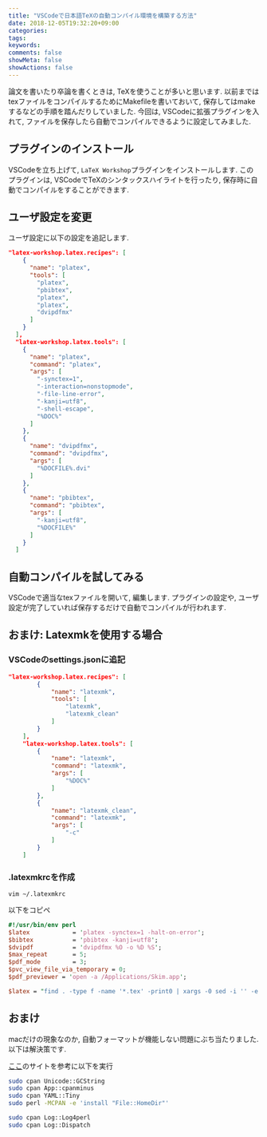 ```yaml
---
title: "VSCodeで日本語TeXの自動コンパイル環境を構築する方法"
date: 2018-12-05T19:32:20+09:00
categories:
tags:
keywords:
comments: false
showMeta: false
showActions: false
---
```


論文を書いたり卒論を書くときは, TeXを使うことが多いと思います.
以前まではtexファイルをコンパイルするためにMakefileを書いておいて, 保存してはmakeするなどの手順を踏んだりしていました.
今回は, VSCodeに拡張プラグインを入れて, ファイルを保存したら自動でコンパイルできるように設定してみました.

## プラグインのインストール
VSCodeを立ち上げて, `LaTeX Workshop`プラグインをインストールします.
このプラグインは, VSCodeでTeXのシンタックスハイライトを行ったり, 保存時に自動でコンパイルをすることができます.
## ユーザ設定を変更

ユーザ設定に以下の設定を追記します.
```json
"latex-workshop.latex.recipes": [
    {
      "name": "platex",
      "tools": [
        "platex",
        "pbibtex",
        "platex",
        "platex",
        "dvipdfmx"
      ]
    }
  ],
  "latex-workshop.latex.tools": [
    {
      "name": "platex",
      "command": "platex",
      "args": [
        "-synctex=1",
        "-interaction=nonstopmode",
        "-file-line-error",
        "-kanji=utf8",
        "-shell-escape",
        "%DOC%"
      ]
    },
    {
      "name": "dvipdfmx",
      "command": "dvipdfmx",
      "args": [
        "%DOCFILE%.dvi"
      ]
    },
    {
      "name": "pbibtex",
      "command": "pbibtex",
      "args": [
        "-kanji=utf8",
        "%DOCFILE%"
      ]
    }
  ]
```

## 自動コンパイルを試してみる
VSCodeで適当なtexファイルを開いて, 編集します.
プラグインの設定や, ユーザ設定が完了していれば保存するだけで自動でコンパイルが行われます.

## おまけ: Latexmkを使用する場合

### VSCodeのsettings.jsonに追記

```json
"latex-workshop.latex.recipes": [
        {
            "name": "latexmk",
            "tools": [
                "latexmk",
                "latexmk_clean"
            ]
        }
    ],
    "latex-workshop.latex.tools": [
        {
            "name": "latexmk",
            "command": "latexmk",
            "args": [
                "%DOC%"
            ]
        },
        {
            "name": "latexmk_clean",
            "command": "latexmk",
            "args": [
                "-c"
            ]
        }
    ]
```
### .latexmkrcを作成

```
vim ~/.latexmkrc
```

以下をコピペ

```perl
#!/usr/bin/env perl
$latex            = 'platex -synctex=1 -halt-on-error';
$bibtex           = 'pbibtex -kanji=utf8';
$dvipdf           = 'dvipdfmx %O -o %D %S';
$max_repeat       = 5;
$pdf_mode         = 3;
$pvc_view_file_via_temporary = 0;
$pdf_previewer = 'open -a /Applications/Skim.app';

$latex = "find . -type f -name '*.tex' -print0 | xargs -0 sed -i '' -e 's/、/, /g' -e 's/。/. /g'; platex -synctex=1 -halt-on-error";
```

## おまけ
macだけの現象なのか, 自動フォーマットが機能しない問題にぶち当たりました.
以下は解決策です.

[ここ](https://www.jianshu.com/p/b23835d06a27)のサイトを参考に以下を実行
```sh
sudo cpan Unicode::GCString
sudo cpan App::cpanminus
sudo cpan YAML::Tiny
sudo perl -MCPAN -e 'install "File::HomeDir"'
```

```sh
sudo cpan Log::Log4perl
sudo cpan Log::Dispatch
```